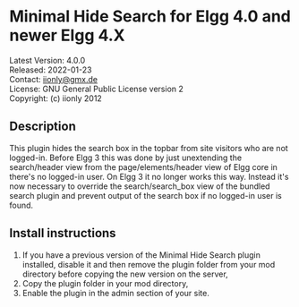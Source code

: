 Minimal Hide Search for Elgg 4.0 and newer Elgg 4.X
===================================================

Latest Version: 4.0.0  
Released: 2022-01-23  
Contact: iionly@gmx.de  
License: GNU General Public License version 2  
Copyright: (c) iionly 2012


Description
-----------

This plugin hides the search box in the topbar from site visitors who are not logged-in. Before Elgg 3 this was done by just unextending the search/header view from the page/elements/header view of Elgg core in there's no logged-in user. On Elgg 3 it no longer works this way. Instead it's now necessary to override the search/search_box view of the bundled search plugin and prevent output of the search box if no logged-in user is found.


Install instructions
--------------------

1. If you have a previous version of the Minimal Hide Search plugin installed, disable it and then remove the plugin folder from your mod directory before copying the new version on the server,
2. Copy the plugin folder in your mod directory,
3. Enable the plugin in the admin section of your site.
